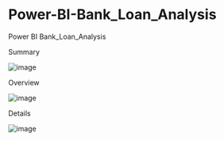 # Power-BI-Bank_Loan_Analysis
Power BI Bank_Loan_Analysis

Summary

![image](https://github.com/user-attachments/assets/d8f7ba01-6f9f-44d7-b030-791d77270438)

Overview

![image](https://github.com/user-attachments/assets/5537362c-a0c1-4fd7-a4dd-f825efbadd4e)

Details

![image](https://github.com/user-attachments/assets/fa5af66c-0693-4881-8a75-69cb8ec3b275)
